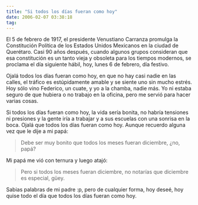 ```yaml
---
title: "Si todos los días fueran como hoy"
date: 2006-02-07 03:38:18
tag: 
---
```

<p>El 5 de febrero de 1917, el presidente Venustiano Carranza promulga la Constitución Política de los Estados Unidos Mexicanos en la ciudad de Querétaro. Casi 90 años después, cuando algunos grupos consideran que esa constitución es un tanto vieja y obsoleta para los tiempos modernos, se proclama el día siguiente hábil, hoy, lunes 6 de febrero, día festivo.

Ojalá todos los días fueran como hoy, en que no hay casi nadie en las calles, el tráfico es estúpidamente amable y se siente uno sin mucho estrés. Hoy sólo vino Federico, un cuate, y yo a la chamba, nadie más. Yo ni estaba seguro de que hubiera o no trabajo en la oficina, pero me servió para hacer varias cosas.

Si todos los días fueran como hoy, la vida sería bonita, no habría tensiones ni presiones y la gente iría a trabajar y a sus escuelas con una sonrisa en la boca. Ojalá que todos los días fueran como hoy. Aunque recuerdo alguna vez que le dije a mi papá:
</p>
<blockquote>Debe ser muy bonito que todos los meses fueran diciembre, ¿no, papá?</blockquote>
<p>
Mi papá me vió con ternura y luego atajó:
</p>
<blockquote>Pero si todos los meses fueran diciembre, no notarías que diciembre es especial, güey.</blockquote>
<p>
Sabias palabras de mi padre :p, pero de cualquier forma, hoy deseé, hoy quise todo el día que todos los días fueran como hoy. </p>
